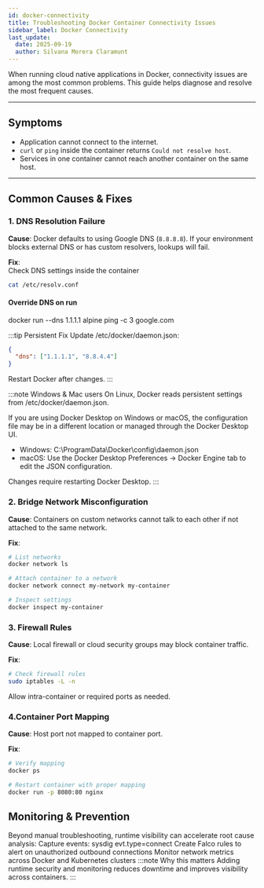 ```yaml
---
id: docker-connectivity
title: Troubleshooting Docker Container Connectivity Issues
sidebar_label: Docker Connectivity
last_update:
  date: 2025-09-19
  author: Silvana Morera Claramunt
---
```


When running cloud native applications in Docker, connectivity issues are among the most common problems. This guide helps diagnose and resolve the most frequent causes.

---

## Symptoms

- Application cannot connect to the internet.
- `curl` or `ping` inside the container returns `Could not resolve host`.
- Services in one container cannot reach another container on the same host.

---

## Common Causes & Fixes

### 1. DNS Resolution Failure
**Cause**: Docker defaults to using Google DNS (`8.8.8.8`). If your environment blocks external DNS or has custom resolvers, lookups will fail.

**Fix**:  
Check DNS settings inside the container
```bash
cat /etc/resolv.conf
```

#### Override DNS on run
docker run --dns 1.1.1.1 alpine ping -c 3 google.com

:::tip Persistent Fix
Update /etc/docker/daemon.json:
```json
{
  "dns": ["1.1.1.1", "8.8.4.4"]
}
```
Restart Docker after changes.
:::

:::note Windows & Mac users
On Linux, Docker reads persistent settings from /etc/docker/daemon.json.

If you are using Docker Desktop on Windows or macOS, the configuration file may be in a different location or managed through the Docker Desktop UI.

- Windows: C:\ProgramData\Docker\config\daemon.json
- macOS: Use the Docker Desktop Preferences → Docker Engine tab to edit the JSON configuration.

Changes require restarting Docker Desktop.
:::

### 2. Bridge Network Misconfiguration
**Cause**: Containers on custom networks cannot talk to each other if not attached to the same network.

**Fix**:
```bash 
# List networks
docker network ls

# Attach container to a network
docker network connect my-network my-container

# Inspect settings
docker inspect my-container
```

### 3. Firewall Rules
**Cause**: Local firewall or cloud security groups may block container traffic.

**Fix**:
```bash 
# Check firewall rules
sudo iptables -L -n
```
Allow intra-container or required ports as needed.

### 4.Container Port Mapping
**Cause**: Host port not mapped to container port.

**Fix**:
```bash 
# Verify mapping
docker ps

# Restart container with proper mapping
docker run -p 8080:80 nginx
```

## Monitoring & Prevention 
Beyond manual troubleshooting, runtime visibility can accelerate root cause analysis:
Capture events: sysdig evt.type=connect
Create Falco rules to alert on unauthorized outbound connections
Monitor network metrics across Docker and Kubernetes clusters
:::note Why this matters
Adding runtime security and monitoring reduces downtime and improves visibility across containers.
:::